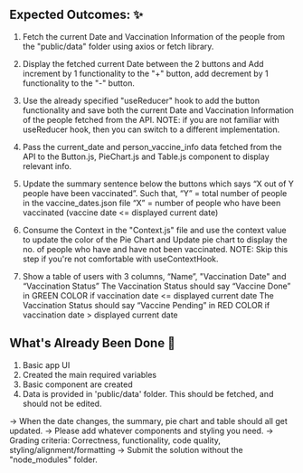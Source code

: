 ## Expected Outcomes: ✨

1. Fetch the current Date and Vaccination Information of the people from the "public/data" folder using axios or fetch library.

2. Display the fetched current Date between the 2 buttons and Add increment by 1 functionality to the "+" button, add decrement by 1 functionality to the "-" button.

3. Use the already specified "useReducer" hook to add the button functionality and save both the current Date and Vaccination Information of the people fetched from the API.
   NOTE: if you are not familiar with useReducer hook, then you can switch to a different implementation.

4. Pass the current_date and person_vaccine_info data fetched from the API to the Button.js, PieChart.js and Table.js component to display relevant info.

5. Update the summary sentence below the buttons which says “X out of Y people have been vaccinated”.
   Such that,
   “Y” = total number of people in the vaccine_dates.json file
   “X” = number of people who have been vaccinated (vaccine date <= displayed current date)

6. Consume the Context in the "Context.js" file and use the context value to update the color of the Pie Chart and Update pie chart to display the no. of people who have and have not been vaccinated.
   NOTE: Skip this step if you're not comfortable with useContextHook.

7. Show a table of users with 3 columns, “Name”, "Vaccination Date" and “Vaccination Status”
   The Vaccination Status should say “Vaccine Done” in GREEN COLOR if vaccination date <= displayed current date
   The Vaccination Status should say “Vaccine Pending” in RED COLOR if vaccination date > displayed current date

## What's Already Been Done 🏁

1. Basic app UI
2. Created the main required variables
3. Basic component are created
4. Data is provided in 'public/data' folder. This should be fetched, and should not be edited.

-> When the date changes, the summary, pie chart and table should all get updated.
-> Please add whatever components and styling you need.
-> Grading criteria: Correctness, functionality, code quality, styling/alignment/formatting
-> Submit the solution without the "node_modules" folder.
